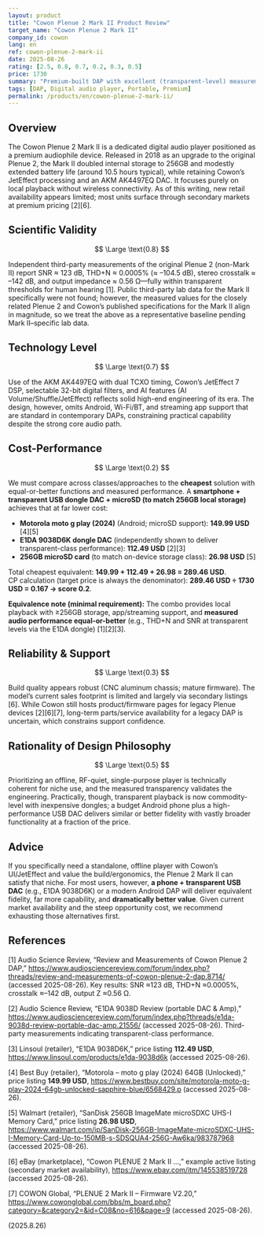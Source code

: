 ```yaml
---
layout: product
title: "Cowon Plenue 2 Mark II Product Review"
target_name: "Cowon Plenue 2 Mark II"
company_id: cowon
lang: en
ref: cowon-plenue-2-mark-ii
date: 2025-08-26
rating: [2.5, 0.8, 0.7, 0.2, 0.3, 0.5]
price: 1730
summary: "Premium-built DAP with excellent (transparent-level) measurements but poor cost-performance versus far cheaper, functionally richer alternatives; availability appears limited to secondary markets"
tags: [DAP, Digital audio player, Portable, Premium]
permalink: /products/en/cowon-plenue-2-mark-ii/
---
```

## Overview

The Cowon Plenue 2 Mark II is a dedicated digital audio player positioned as a premium audiophile device. Released in 2018 as an upgrade to the original Plenue 2, the Mark II doubled internal storage to 256GB and modestly extended battery life (around 10.5 hours typical), while retaining Cowon’s JetEffect processing and an AKM AK4497EQ DAC. It focuses purely on local playback without wireless connectivity. As of this writing, new retail availability appears limited; most units surface through secondary markets at premium pricing [2][6].

## Scientific Validity

$$ \Large \text{0.8} $$

Independent third-party measurements of the original Plenue 2 (non-Mark II) report SNR ≈ 123 dB, THD+N ≈ 0.0005% (≈ –104.5 dB), stereo crosstalk ≈ –142 dB, and output impedance ≈ 0.56 Ω—fully within transparent thresholds for human hearing [1]. Public third-party lab data for the Mark II specifically were not found; however, the measured values for the closely related Plenue 2 and Cowon’s published specifications for the Mark II align in magnitude, so we treat the above as a representative baseline pending Mark II–specific lab data.

## Technology Level

$$ \Large \text{0.7} $$

Use of the AKM AK4497EQ with dual TCXO timing, Cowon’s JetEffect 7 DSP, selectable 32-bit digital filters, and AI features (AI Volume/Shuffle/JetEffect) reflects solid high-end engineering of its era. The design, however, omits Android, Wi-Fi/BT, and streaming app support that are standard in contemporary DAPs, constraining practical capability despite the strong core audio path.

## Cost-Performance

$$ \Large \text{0.2} $$

We must compare across classes/approaches to the **cheapest** solution with equal-or-better functions and measured performance. A **smartphone + transparent USB dongle DAC + microSD (to match 256GB local storage)** achieves that at far lower cost:

- **Motorola moto g play (2024)** (Android; microSD support): **149.99 USD** [4][5]  
- **E1DA 9038D6K dongle DAC** (independently shown to deliver transparent-class performance): **112.49 USD** [2][3]  
- **256GB microSD card** (to match on-device storage class): **26.98 USD** [5]

Total cheapest equivalent: **149.99 + 112.49 + 26.98 = 289.46 USD**.  
CP calculation (target price is always the denominator): **289.46 USD ÷ 1730 USD = 0.167 → score 0.2**.

**Equivalence note (minimal requirement):** The combo provides local playback with ≥256GB storage, app/streaming support, and **measured audio performance equal-or-better** (e.g., THD+N and SNR at transparent levels via the E1DA dongle) [1][2][3].

## Reliability & Support

$$ \Large \text{0.3} $$

Build quality appears robust (CNC aluminum chassis; mature firmware). The model’s current sales footprint is limited and largely via secondary listings [6]. While Cowon still hosts product/firmware pages for legacy Plenue devices [2][6][7], long-term parts/service availability for a legacy DAP is uncertain, which constrains support confidence.

## Rationality of Design Philosophy

$$ \Large \text{0.5} $$

Prioritizing an offline, RF-quiet, single-purpose player is technically coherent for niche use, and the measured transparency validates the engineering. Practically, though, transparent playback is now commodity-level with inexpensive dongles; a budget Android phone plus a high-performance USB DAC delivers similar or better fidelity with vastly broader functionality at a fraction of the price.

## Advice

If you specifically need a standalone, offline player with Cowon’s UI/JetEffect and value the build/ergonomics, the Plenue 2 Mark II can satisfy that niche. For most users, however, **a phone + transparent USB DAC** (e.g., E1DA 9038D6K) or a modern Android DAP will deliver equivalent fidelity, far more capability, and **dramatically better value**. Given current market availability and the steep opportunity cost, we recommend exhausting those alternatives first.

## References

[1] Audio Science Review, “Review and Measurements of Cowon Plenue 2 DAP,” https://www.audiosciencereview.com/forum/index.php?threads/review-and-measurements-of-cowon-plenue-2-dap.8714/ (accessed 2025-08-26). Key results: SNR ≈123 dB, THD+N ≈0.0005%, crosstalk ≈–142 dB, output Z ≈0.56 Ω.

[2] Audio Science Review, “E1DA 9038D Review (portable DAC & Amp),” https://www.audiosciencereview.com/forum/index.php?threads/e1da-9038d-review-portable-dac-amp.21556/ (accessed 2025-08-26). Third-party measurements indicating transparent-class performance.

[3] Linsoul (retailer), “E1DA 9038D6K,” price listing **112.49 USD**, https://www.linsoul.com/products/e1da-9038d6k (accessed 2025-08-26).

[4] Best Buy (retailer), “Motorola – moto g play (2024) 64GB (Unlocked),” price listing **149.99 USD**, https://www.bestbuy.com/site/motorola-moto-g-play-2024-64gb-unlocked-sapphire-blue/6568429.p (accessed 2025-08-26).

[5] Walmart (retailer), “SanDisk 256GB ImageMate microSDXC UHS-I Memory Card,” price listing **26.98 USD**, https://www.walmart.com/ip/SanDisk-256GB-ImageMate-microSDXC-UHS-I-Memory-Card-Up-to-150MB-s-SDSQUA4-256G-Aw6ka/983787968 (accessed 2025-08-26).

[6] eBay (marketplace), “Cowon PLENUE 2 Mark II …,” example active listing (secondary market availability), https://www.ebay.com/itm/145538519728 (accessed 2025-08-26).

[7] COWON Global, “PLENUE 2 Mark II – Firmware V2.20,” https://www.cowonglobal.com/bbs/m_board.php?category=&category2=&id=C08&no=616&page=9 (accessed 2025-08-26).

(2025.8.26)


